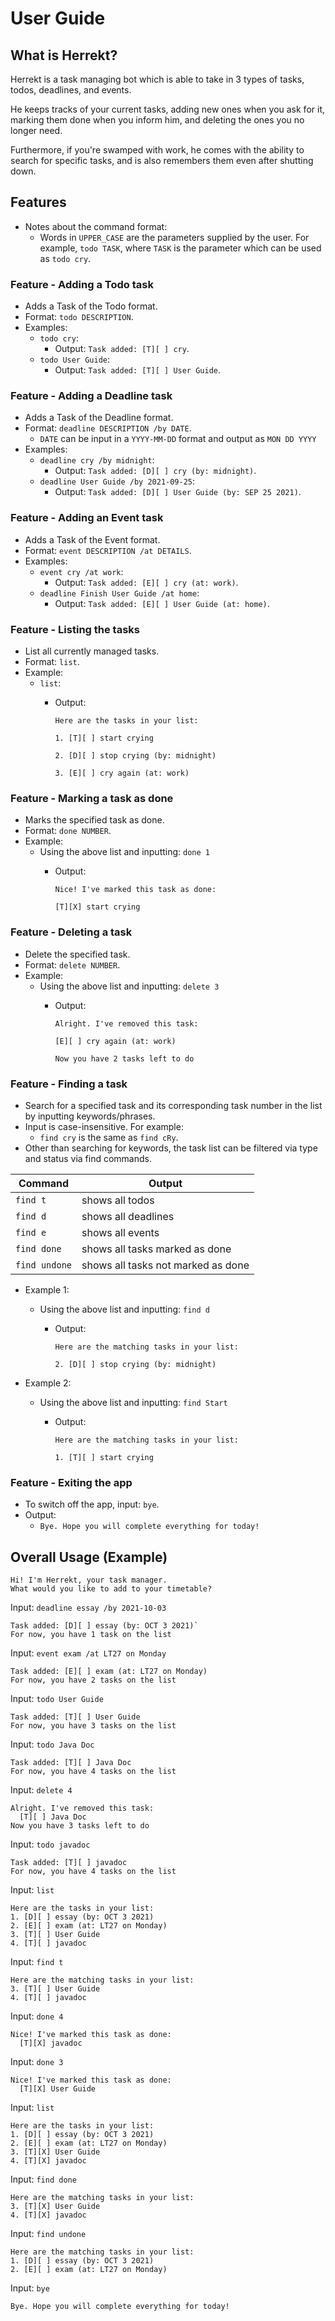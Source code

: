 # User Guide

## What is Herrekt?

Herrekt is a task managing bot
which is able to take in 3 types of tasks,
todos, deadlines, and events. 

He keeps tracks of your current tasks, 
adding new ones when you ask for it, 
marking them done when you inform him, 
and deleting the ones you no longer need.

Furthermore, if you're swamped with work,
he comes with the ability to search for specific tasks, 
and is also remembers them even after shutting down.

## Features

* Notes about the command format:
	* Words in `UPPER_CASE` are the parameters supplied by the user. 
	  For example, `todo TASK`, where `TASK` is the parameter which can be used as `todo cry`.

### Feature - Adding a Todo task

* Adds a Task of the Todo format. 
* Format: `todo DESCRIPTION`.
* Examples:
	* `todo cry`:
	  * Output: `Task added: [T][ ] cry`.
	* `todo User Guide`:
	  * Output: `Task added: [T][ ] User Guide`.

### Feature - Adding a Deadline task

* Adds a Task of the Deadline format.
* Format: `deadline DESCRIPTION /by DATE`.
  * `DATE` can be input in a `YYYY-MM-DD` format and output as `MON DD YYYY`
* Examples:
	* `deadline cry /by midnight`:
		* Output: `Task added: [D][ ] cry (by: midnight)`.
	* `deadline User Guide /by 2021-09-25`:
		* Output: `Task added: [D][ ] User Guide (by: SEP 25 2021)`.

### Feature - Adding an Event task

* Adds a Task of the Event format.
* Format: `event DESCRIPTION /at DETAILS`.
* Examples:
	* `event cry /at work`:
		* Output: `Task added: [E][ ] cry (at: work)`.
	* `deadline Finish User Guide /at home`:
		* Output: `Task added: [E][ ] User Guide (at: home)`.

### Feature - Listing the tasks

* List all currently managed tasks.
* Format: `list`.
* Example:
  * `list`:
	* Output:
	  
	  `Here are the tasks in your list:`
	  
	  `1. [T][ ] start crying`
	  
	  `2. [D][ ] stop crying (by: midnight)`
	  
	  `3. [E][ ] cry again (at: work)`

### Feature - Marking a task as done

* Marks the specified task as done.
* Format: `done NUMBER`.
* Example:
  * Using the above list and inputting: `done 1`
	* Output:
	  
	  `Nice! I've marked this task as done:`
		
	  `[T][X] start crying`

### Feature - Deleting a task

* Delete the specified task.
* Format: `delete NUMBER`.
* Example:
  * Using the above list and inputting: `delete 3`
	* Output: 
	  
	  `Alright. I've removed this task:`
	  
	  `[E][ ] cry again (at: work)`
	  
	  `Now you have 2 tasks left to do`

### Feature - Finding a task

* Search for a specified task and its corresponding task number in the list by inputting keywords/phrases.
* Input is case-insensitive. For example:
	* `find cry` is the same as `find cRy`.
* Other than searching for keywords, 
  the task list can be filtered 
  via type and status via find commands. 
  
Command | Output
-------- | -------
`find t` | shows all todos
`find d` | shows all deadlines
`find e` | shows all events
`find done` | shows all tasks marked as done
`find undone` | shows all tasks not marked as done

* Example 1:
  * Using the above list and inputting: `find d`
	* Output: 
	
	  `Here are the matching tasks in your list: `

	  `2. [D][ ] stop crying (by: midnight)`
	
* Example 2:
  * Using the above list and inputting: `find Start`
	* Output:

	  `Here are the matching tasks in your list: `

	  `1. [T][ ] start crying`	

### Feature - Exiting the app

* To switch off the app, input: `bye`.
* Output: 
  * `Bye. Hope you will complete everything for today!`
	
## Overall Usage (Example)

```
Hi! I'm Herrekt, your task manager.
What would you like to add to your timetable?
```
Input: `deadline essay /by 2021-10-03`
```
Task added: [D][ ] essay (by: OCT 3 2021)`
For now, you have 1 task on the list
```
Input: `event exam /at LT27 on Monday`
```
Task added: [E][ ] exam (at: LT27 on Monday)
For now, you have 2 tasks on the list
```
Input: `todo User Guide`
```
Task added: [T][ ] User Guide
For now, you have 3 tasks on the list
```
Input: `todo Java Doc`
```
Task added: [T][ ] Java Doc
For now, you have 4 tasks on the list
```
Input: `delete 4`
```
Alright. I've removed this task: 
  [T][ ] Java Doc
Now you have 3 tasks left to do
```
Input: `todo javadoc`
```
Task added: [T][ ] javadoc
For now, you have 4 tasks on the list
```
Input: `list`
```
Here are the tasks in your list:
1. [D][ ] essay (by: OCT 3 2021)
2. [E][ ] exam (at: LT27 on Monday)
3. [T][ ] User Guide
4. [T][ ] javadoc 
```
Input: `find t`
```
Here are the matching tasks in your list:
3. [T][ ] User Guide
4. [T][ ] javadoc
```
Input: `done 4`
```
Nice! I've marked this task as done:
  [T][X] javadoc
```
Input: `done 3`
```
Nice! I've marked this task as done:
  [T][X] User Guide
```
Input: `list`
```
Here are the tasks in your list:
1. [D][ ] essay (by: OCT 3 2021)
2. [E][ ] exam (at: LT27 on Monday)
3. [T][X] User Guide
4. [T][X] javadoc
```
Input: `find done`
```
Here are the matching tasks in your list:
3. [T][X] User Guide
4. [T][X] javadoc
```
Input: `find undone`
```
Here are the matching tasks in your list:
1. [D][ ] essay (by: OCT 3 2021)
2. [E][ ] exam (at: LT27 on Monday)
```
Input: `bye`
```
Bye. Hope you will complete everything for today!
```
